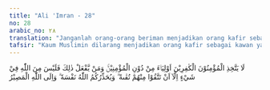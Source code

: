 ```yaml
---
title: "Ali 'Imran - 28"
no: 28
arabic_no: ٢٨
translation: "Janganlah orang-orang beriman menjadikan orang kafir sebagai pemimpin, melainkan orang-orang beriman. Barang siapa berbuat demikian, niscaya dia tidak akan memperoleh apa pun dari Allah, kecuali karena (siasat) menjaga diri dari sesuatu yang kamu takuti dari mereka. Dan Allah memperingatkan kamu akan diri (siksa)-Nya, dan hanya kepada Allah tempat kembali."
tafsir: "Kaum Muslimin dilarang menjadikan orang kafir sebagai kawan yang akrab, pemimpin atau penolong, karena yang demikian ini akan merugikan mereka sendiri baik dalam urusan agama maupun dalam kepentingan umat, apalagi jika dalam hal ini kepentingan orang kafir lebih didahulukan daripada kepentingan kaum Muslimin sendiri, hal itu akan membantu tersebarluasnya kekafiran. Ini sangat dilarang oleh agama.\n\nOrang mukmin dilarang mengadakan hubungan akrab dengan orang-orang kafir, baik disebabkan oleh kekerabatan, kawan lama waktu zaman jahiliah, atau pun karena bertetangga. Larangan itu tidak lain hanyalah untuk menjaga dan memelihara kemaslahatan agama, serta agar kaum Muslimin tidak terganggu dalam usahanya untuk mencapai tujuan yang dikehendaki oleh agamanya.\n\nAdapun bentuk-bentuk persahabatan dan persetujuan kerja sama, yang kiranya dapat menjamin kemaslahatan orang-orang Islam tidaklah terlarang. Nabi sendiri pernah mengadakan perjanjian persahabatan dengan Bani Khuza'ah sedang mereka itu masih dalam kemusyrikan.\n\nKemudian dinyatakan bahwa barang siapa menjadikan orang kafir sebagai penolongnya, dengan meninggalkan orang mukmin, dalam hal-hal yang memberi mudarat kepada agama, berarti dia telah melepaskan diri dari perwalian Allah, tidak taat kepada Allah dan tidak menolong agamanya. Ini berarti pula bahwa imannya kepada Allah telah terputus, dan dia telah termasuk golongan orang-orang kafir.\n\n¦ Barang siapa di antara kamu yang menjadikan mereka teman setia, maka sesungguhnya dia termasuk golongan mereka¦(al-Ma'idah/5: 51)\n\nOrang mukmin boleh mengadakan hubungan akrab dengan orang kafir, dalam keadaan takut mendapat kemudaratan atau untuk memberikan kemanfaatan bagi Muslimin. Tidak terlarang bagi suatu pemerintahan Islam, untuk mengadakan perjanjian persahabatan dengan pemerintahan yarg bukan Islam; dengan maksud untuk menolak kemudaratan, atau untuk mendapatkan kemanfaatan. Kebolehan mengadakan persahabatan ini tidak khusus hanya dalam keadaan lemah saja tetapi boleh juga dalam sembarang waktu, sesuai dengan kaidah: \n\nMenolak kerusakan lebih diutamakan daripada mendatangkan ke-maslahatan\n\nBerdasarkan kaidah ini, para ulama membolehkan \"taqiyah\", yaitu mengatakan atau mengerjakan sesuatu yang berlawanan dengan kebenaran untuk menolak bencana dari musuh atau untuk keselamatan jiwa atau untuk memelihara kehormatan dan harta benda.\n\nMaka barang siapa mengucapkan kata-kata kufur karena dipaksa, sedang hati (jiwanya) tetap beriman, karena untuk memelihara diri dari kebinasaan, maka dia tidak menjadi kafir. Sebagaimana yang telah dilakukan oleh 'Ammar bin Yasir yang dipaksa oleh Quraisy untuk menjadi kafir, sedang hatinya tetap beriman. Allah berfirman:\n\nBarang siapa kafir kepada Allah setelah dia beriman (dia mendapat kemurkaan Allah), kecuali orang yang dipaksa kafir padahal hatinya tetap tenang dalam beriman (dia tidak berdosa), tetapi orang yang melapangkan dadanya untuk kekafiran, maka kemurkaan Allah menimpanya dan mereka akan mendapat azab yang besar. (an-Nahl/16: 106)\n\nSebagaimana telah terjadi pada seorang sahabat yang terdesak ketika menjawab pertanyaan Musailamah, \"Apakah engkau mengakui bahwa aku ini rasul Allah? Jawabnya, \"Ya\". Karena itu sahabat tadi dibiarkan dan tidak dibunuh. Kemudian seorang sahabat lainnya sewaktu ditanya dengan pertanyaan yang sama, ia menjawab, \"Saya ini tuli\" (tiga kali), maka sahabat tersebut ditangkap dan dibunuh. Setelah berita ini sampai kepada Rasulullah saw beliau bersabda: \"Orang yang telah dibunuh itu kembali kepada Allah dengan keyakinan dan kejujurannya, adapun yang lainnya, maka dia telah mempergunakan kelonggaran yang diberikan Allah, sebab itu tidak ada tuntutan atasnya\".\n\nKelonggaran itu disebabkan keadaan darurat yang dihadapi, dan bukan menyangkut pokok-pokok agama yang harus selalu ditaati. Dalam hal ini diwajibkan bagi Muslim hijrah dari tempat ia tidak dapat menjalankan perintah agama dan terpaksa di tempat itu melakukan \"taqiyyah\". Adalah termasuk tanda kesempurnaan iman bila seseorang tidak merasa takut kepada cercaan di dalam menjalankan agama Allah. Allah berfirman:\n\n¦..karena itu janganlah kamu takut kepada mereka, tetapi takutlah kepada-Ku, jika kamu orang-orang beriman¦ (Ali 'Imran/3: 175)\n\nAllah berfirman:\n\n... Karena itu janganlah kamu takut kepada manusia, (tetapi) takutlah kepada-Ku. ¦. (al-Ma'idah/5: 44).\n\nTermasuk dalam \"taqiyah\", berlaku baik, lemah lembut kepada orang kafir, orang zalim, orang fasik, dan memberi harta kepada mereka untuk menolak gangguan mereka. Hal ini bukan persahabatan akrab yang dilarang, melainkan cara itu sesuai dengan tuntunan peraturan:\n\n\"Suatu tindakan yang dapat memelihara kehormatan seorang mukmin, adalah termasuk sedekah\". (Riwayat ath-thabrani).\n\nDalam hadis lain dari Aisyah r.a.:\n\nSeseorang datang meminta izin menemui Rasulullah dan ketika itu aku berada di sampingnya. Lalu Rasulullah berkata, \"(Dia adalah) seburuk-buruk warga kaum ini\". Kemudian Rasulullah mengizinkannya untuk menghadap, lalu beliau berbicara dengan orang tersebut dengan ramah- tamah dan lemah-lembut. Rasulullah berkata, \"Hai, 'Aisyah sesungguhnya di antara orang yang paling buruk adalah orang yang ditinggalkan oleh orang lain karena takut kepada kejahatannya.\" (Riwayat al-Bukhari)\n\nTerhadap mereka yang melanggar larangan Allah di atas, Allah memperingatkan mereka dengan siksaan yang langsung dari sisi-Nya dan tidak ada seorang pun yang dapat menghalanginya. Akhirnya kepada Allah tempat kembali segala makhluk. Semua akan mendapatkan balasan sesuai dengan amal perbuatannya."
---
```

لَا يَتَّخِذِ الْمُؤْمِنُوْنَ الْكٰفِرِيْنَ اَوْلِيَاۤءَ مِنْ دُوْنِ الْمُؤْمِنِيْنَۚ وَمَنْ يَّفْعَلْ ذٰلِكَ فَلَيْسَ مِنَ اللّٰهِ فِيْ شَيْءٍ اِلَّآ اَنْ تَتَّقُوْا مِنْهُمْ تُقٰىةً ۗ وَيُحَذِّرُكُمُ اللّٰهُ نَفْسَهٗ ۗ وَاِلَى اللّٰهِ الْمَصِيْرُ